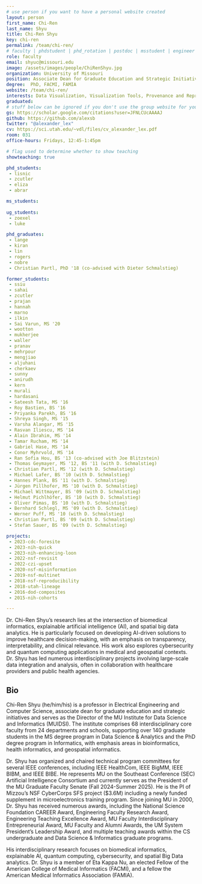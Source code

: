 ```yaml
---
# use person if you want to have a personal website created
layout: person
first_name: Chi-Ren
last_name: Shyu
title: Chi-Ren Shyu
key: chi-ren
permalink: /team/chi-ren/
# faculty | phdstudent | phd_rotation | postdoc | msstudent | engineer
role: faculty
email: shyuc@missouri.edu
image: /assets/images/people/ChiRenShyu.jpg
organization: University of Missouri
position: Associate Dean for Graduate Education and Strategic Initiatives, Director of MU Institute for Data Science and Informatics, Paul K. and Dianne Shumaker Professor
degree:  PhD, FACMI, FAMIA
website: /team/chi-ren/
interests: Data Visualization, Visualization Tools, Provenance and Reproducibility, Evaluation, Life Science Applications
graduated:
# stuff below can be ignored if you don't use the group website for your private website
gs: https://scholar.google.com/citations?user=JFNLCUcAAAAJ
github: https://github.com/alexsb
twitter: "@alexander_lex"
cv: https://sci.utah.edu/~vdl/files/cv_alexander_lex.pdf
room: 031
office-hours: Fridays, 12:45-1:45pm

# flag used to determine whether to show teaching   
showteaching: true

phd_students:
 - lisnic
 - zcutler
 - eliza
 - abrar

ms_students:
 
ug_students:
 - zoexel
 - luke

phd_graduates:
 - lange
 - kiran
 - lin
 - rogers
 - nobre
 - Christian Partl, PhD '18 (co-advised with Dieter Schmalstieg)

former_students:
 - ssiu
 - sahai
 - zcutler
 - prajan
 - hannah
 - marno
 - ilkin
 - Sai Varun, MS '20
 - wootton 
 - mukherjee
 - waller
 - pranav
 - mehrpour
 - mengjiao
 - aljuhani
 - cherkaev
 - sunny
 - anirudh
 - kern
 - murali
 - hardasani
 - Sateesh Tata, MS '16
 - Roy Bastien, BS '16
 - Priyanka Parekh, BS '16
 - Shreya Singh, MS '15
 - Varsha Alangar, MS '15
 - Rasvan Iliescu, MS '14
 - Alain Ibrahim, MS '14
 - Tamar Rucham, MS '14
 - Gabriel Hase, MS '14
 - Conor Myhrvold, MS '14
 - Ran Sofia Hou, BS '13 (co-advised with Joe Blitzstein)
 - Thomas Geymayer, MS '12, BS '11 (with D. Schmalstieg)
 - Christian Partl, MS '12 (with D. Schmalstieg)
 - Michael Lafer, BS '10 (with D. Schmalstieg)
 - Hannes Plank, BS '11 (with D. Schmalstieg)
 - Jürgen Pillhofer, MS '10 (with D. Schmalstieg)
 - Michael Wittmayer, BS '09 (with D. Schmalstieg)
 - Helmut Pichlhöfer, BS '10 (with D. Schmalstieg)
 - Oliver Pimas, BS '10 (with D. Schmalstieg)
 - Bernhard Schlegl, MS '09 (with D. Schmalstieg)
 - Werner Puff, MS '10 (with D. Schmalstieg)
 - Christian Partl, BS '09 (with D. Schmalstieg)
 - Stefan Sauer, BS '09 (with D. Schmalstieg)

projects:
 - 2023-cdc-foresite
 - 2023-nih-quick
 - 2023-nih-enhancing-loon
 - 2022-nsf-revisit
 - 2022-czi-upset
 - 2020-nsf-misinformation
 - 2019-nsf-multinet
 - 2018-nsf-reproducibility
 - 2018-utah-lineage
 - 2016-dod-composites
 - 2015-nih-cohorts

---
```


Dr. Chi-Ren Shyu’s research lies at the intersection of biomedical informatics, explainable artificial intelligence (AI), and spatial big data analytics. He is particularly focused on developing AI-driven solutions to improve healthcare decision-making, with an emphasis on transparency, interpretability, and clinical relevance. His work also explores cybersecurity and quantum computing applications in medical and geospatial contexts. Dr. Shyu has led numerous interdisciplinary projects involving large-scale data integration and analysis, often in collaboration with healthcare providers and public health agencies.

## Bio

Chi-Ren Shyu (he/him/his) is a professor in Electrical Engineering and Computer Science, associate dean for graduate education and strategic initiatives and serves as the Director of the MU Institute for Data Science and Informatics (MUIDSI). The institute comprises 68 interdisciplinary core faculty from 24 departments and schools, supporting over 140 graduate students in the MS degree program in Data Science & Analytics and the PhD degree program in Informatics, with emphasis areas in bioinformatics, health informatics, and geospatial informatics.

Dr. Shyu has organized and chaired technical program committees for several IEEE conferences, including IEEE HealthCom, IEEE BigMM, IEEE BIBM, and IEEE BIBE. He represents MU on the Southeast Conference (SEC) Artificial Intelligence Consortium and currently serves as the President of the MU Graduate Faculty Senate (Fall 2024-Summer 2025). He is the PI of Mizzou’s NSF CyberCorps SFS project ($3.6M) including a newly funded supplement in microelectronics training program. Since joining MU in 2000, Dr. Shyu has received numerous awards, including the National Science Foundation CAREER Award, Engineering Faculty Research Award, Engineering Teaching Excellence Award, MU Faculty Interdisciplinary Entrepreneurial Award, MU Faculty and Alumni Awards, the UM System President’s Leadership Award, and multiple teaching awards within the CS undergraduate and Data Science & Informatics graduate programs.

His interdisciplinary research focuses on biomedical informatics, explainable AI, quantum computing, cybersecurity, and spatial Big Data analytics. Dr. Shyu is a member of Eta Kappa Nu, an elected Fellow of the American College of Medical Informatics (FACMI), and a fellow the American Medical Informatics Association (FAMIA).


